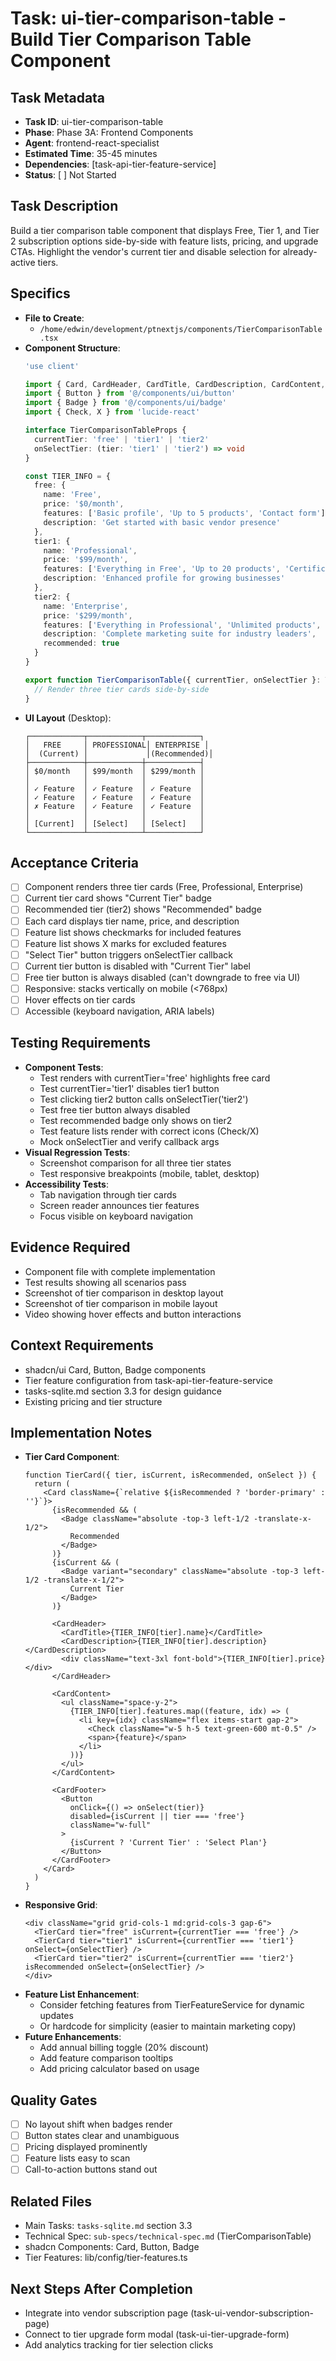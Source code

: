 # Task: ui-tier-comparison-table - Build Tier Comparison Table Component

## Task Metadata
- **Task ID**: ui-tier-comparison-table
- **Phase**: Phase 3A: Frontend Components
- **Agent**: frontend-react-specialist
- **Estimated Time**: 35-45 minutes
- **Dependencies**: [task-api-tier-feature-service]
- **Status**: [ ] Not Started

## Task Description
Build a tier comparison table component that displays Free, Tier 1, and Tier 2 subscription options side-by-side with feature lists, pricing, and upgrade CTAs. Highlight the vendor's current tier and disable selection for already-active tiers.

## Specifics
- **File to Create**:
  - `/home/edwin/development/ptnextjs/components/TierComparisonTable.tsx`
- **Component Structure**:
  ```typescript
  'use client'
  
  import { Card, CardHeader, CardTitle, CardDescription, CardContent, CardFooter } from '@/components/ui/card'
  import { Button } from '@/components/ui/button'
  import { Badge } from '@/components/ui/badge'
  import { Check, X } from 'lucide-react'
  
  interface TierComparisonTableProps {
    currentTier: 'free' | 'tier1' | 'tier2'
    onSelectTier: (tier: 'tier1' | 'tier2') => void
  }
  
  const TIER_INFO = {
    free: {
      name: 'Free',
      price: '$0/month',
      features: ['Basic profile', 'Up to 5 products', 'Contact form'],
      description: 'Get started with basic vendor presence'
    },
    tier1: {
      name: 'Professional',
      price: '$99/month',
      features: ['Everything in Free', 'Up to 20 products', 'Certifications (3)', 'Team members (5)', 'Basic analytics'],
      description: 'Enhanced profile for growing businesses'
    },
    tier2: {
      name: 'Enterprise',
      price: '$299/month',
      features: ['Everything in Professional', 'Unlimited products', 'Case studies (10)', 'Media galleries', 'Service area maps', 'Advanced analytics', 'Featured placement', 'Priority support'],
      description: 'Complete marketing suite for industry leaders',
      recommended: true
    }
  }
  
  export function TierComparisonTable({ currentTier, onSelectTier }: TierComparisonTableProps) {
    // Render three tier cards side-by-side
  }
  ```
- **UI Layout** (Desktop):
  ```
  ┌────────────┬────────────┬────────────┐
  │   FREE     │ PROFESSIONAL│ ENTERPRISE │
  │  (Current) │             │(Recommended)│
  ├────────────┼────────────┼────────────┤
  │ $0/month   │ $99/month  │ $299/month │
  │            │            │            │
  │ ✓ Feature  │ ✓ Feature  │ ✓ Feature  │
  │ ✓ Feature  │ ✓ Feature  │ ✓ Feature  │
  │ ✗ Feature  │ ✓ Feature  │ ✓ Feature  │
  │            │            │            │
  │ [Current]  │ [Select]   │ [Select]   │
  └────────────┴────────────┴────────────┘
  ```

## Acceptance Criteria
- [ ] Component renders three tier cards (Free, Professional, Enterprise)
- [ ] Current tier card shows "Current Tier" badge
- [ ] Recommended tier (tier2) shows "Recommended" badge
- [ ] Each card displays tier name, price, and description
- [ ] Feature list shows checkmarks for included features
- [ ] Feature list shows X marks for excluded features
- [ ] "Select Tier" button triggers onSelectTier callback
- [ ] Current tier button is disabled with "Current Tier" label
- [ ] Free tier button is always disabled (can't downgrade to free via UI)
- [ ] Responsive: stacks vertically on mobile (<768px)
- [ ] Hover effects on tier cards
- [ ] Accessible (keyboard navigation, ARIA labels)

## Testing Requirements
- **Component Tests**:
  - Test renders with currentTier='free' highlights free card
  - Test currentTier='tier1' disables tier1 button
  - Test clicking tier2 button calls onSelectTier('tier2')
  - Test free tier button always disabled
  - Test recommended badge only shows on tier2
  - Test feature lists render with correct icons (Check/X)
  - Mock onSelectTier and verify callback args
- **Visual Regression Tests**:
  - Screenshot comparison for all three tier states
  - Test responsive breakpoints (mobile, tablet, desktop)
- **Accessibility Tests**:
  - Tab navigation through tier cards
  - Screen reader announces tier features
  - Focus visible on keyboard navigation

## Evidence Required
- Component file with complete implementation
- Test results showing all scenarios pass
- Screenshot of tier comparison in desktop layout
- Screenshot of tier comparison in mobile layout
- Video showing hover effects and button interactions

## Context Requirements
- shadcn/ui Card, Button, Badge components
- Tier feature configuration from task-api-tier-feature-service
- tasks-sqlite.md section 3.3 for design guidance
- Existing pricing and tier structure

## Implementation Notes
- **Tier Card Component**:
  ```tsx
  function TierCard({ tier, isCurrent, isRecommended, onSelect }) {
    return (
      <Card className={`relative ${isRecommended ? 'border-primary' : ''}`}>
        {isRecommended && (
          <Badge className="absolute -top-3 left-1/2 -translate-x-1/2">
            Recommended
          </Badge>
        )}
        {isCurrent && (
          <Badge variant="secondary" className="absolute -top-3 left-1/2 -translate-x-1/2">
            Current Tier
          </Badge>
        )}
        
        <CardHeader>
          <CardTitle>{TIER_INFO[tier].name}</CardTitle>
          <CardDescription>{TIER_INFO[tier].description}</CardDescription>
          <div className="text-3xl font-bold">{TIER_INFO[tier].price}</div>
        </CardHeader>
        
        <CardContent>
          <ul className="space-y-2">
            {TIER_INFO[tier].features.map((feature, idx) => (
              <li key={idx} className="flex items-start gap-2">
                <Check className="w-5 h-5 text-green-600 mt-0.5" />
                <span>{feature}</span>
              </li>
            ))}
          </ul>
        </CardContent>
        
        <CardFooter>
          <Button 
            onClick={() => onSelect(tier)}
            disabled={isCurrent || tier === 'free'}
            className="w-full"
          >
            {isCurrent ? 'Current Tier' : 'Select Plan'}
          </Button>
        </CardFooter>
      </Card>
    )
  }
  ```
- **Responsive Grid**:
  ```tsx
  <div className="grid grid-cols-1 md:grid-cols-3 gap-6">
    <TierCard tier="free" isCurrent={currentTier === 'free'} />
    <TierCard tier="tier1" isCurrent={currentTier === 'tier1'} onSelect={onSelectTier} />
    <TierCard tier="tier2" isCurrent={currentTier === 'tier2'} isRecommended onSelect={onSelectTier} />
  </div>
  ```
- **Feature List Enhancement**:
  - Consider fetching features from TierFeatureService for dynamic updates
  - Or hardcode for simplicity (easier to maintain marketing copy)
- **Future Enhancements**:
  - Add annual billing toggle (20% discount)
  - Add feature comparison tooltips
  - Add pricing calculator based on usage

## Quality Gates
- [ ] No layout shift when badges render
- [ ] Button states clear and unambiguous
- [ ] Pricing displayed prominently
- [ ] Feature lists easy to scan
- [ ] Call-to-action buttons stand out

## Related Files
- Main Tasks: `tasks-sqlite.md` section 3.3
- Technical Spec: `sub-specs/technical-spec.md` (TierComparisonTable)
- shadcn Components: Card, Button, Badge
- Tier Features: lib/config/tier-features.ts

## Next Steps After Completion
- Integrate into vendor subscription page (task-ui-vendor-subscription-page)
- Connect to tier upgrade form modal (task-ui-tier-upgrade-form)
- Add analytics tracking for tier selection clicks
